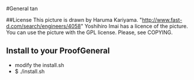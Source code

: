 #General tan

##License
This picture is drawn by Haruma Kariyama.
  "http://www.fast-d.com/search/engineers/4058"
Yoshihiro Imai has a licence of the picture.
You can use the picture with the GPL license.
Please, see COPYING.

## Install to your ProofGeneral

- modify the install.sh
- $ ./install.sh
